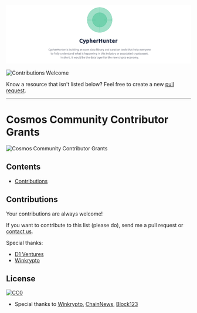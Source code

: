 ![cover](/cover.png)

![Contributions Welcome](https://img.shields.io/badge/Contributions-welcome-blue.svg)

Know a resource that isn't listed below? Feel free to create a new [pull request](https://github.com/cypherhunter/grants/pulls).

---

# Cosmos Community Contributor Grants

![Cosmos Community Contributor Grants](https://miro.medium.com/max/7680/1*l1Hvs382n0SSGqRxbNonTQ.jpeg)

## Contents

- [Contributions](#contributions)

## Contributions

Your contributions are always welcome!

If you want to contribute to this list (please do), send me a pull request or [contact us](mailto:hello@cypherhunter.com).

Special thanks:
* [D1 Ventures](http://d1.ventures)
* [Winkrypto](http://winkrypto.com)

## License

[![CC0](https://mirrors.creativecommons.org/presskit/buttons/88x31/svg/cc-zero.svg)](https://creativecommons.org/publicdomain/zero/1.0/)

* Special thanks to [Winkrypto](http://winkrypto.com), [ChainNews](http://chainnews.com), [Block123](http://block123.com)
